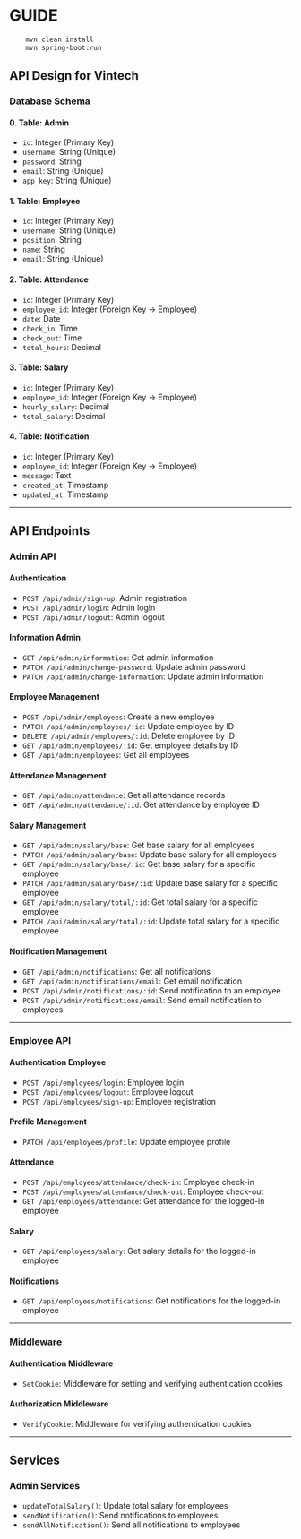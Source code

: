 # GUIDE

```bash
    mvn clean install
    mvn spring-boot:run
```

## API Design for Vintech

### Database Schema

#### 0. Table: Admin

- `id`: Integer (Primary Key)
- `username`: String (Unique)
- `password`: String
- `email`: String (Unique)
- `app_key`: String (Unique)

#### 1. Table: Employee

- `id`: Integer (Primary Key)
- `username`: String (Unique)
- `position`: String
- `name`: String
- `email`: String (Unique)

#### 2. Table: Attendance

- `id`: Integer (Primary Key)
- `employee_id`: Integer (Foreign Key -> Employee)
- `date`: Date
- `check_in`: Time
- `check_out`: Time
- `total_hours`: Decimal

#### 3. Table: Salary

- `id`: Integer (Primary Key)
- `employee_id`: Integer (Foreign Key -> Employee)
- `hourly_salary`: Decimal
- `total_salary`: Decimal

#### 4. Table: Notification

- `id`: Integer (Primary Key)
- `employee_id`: Integer (Foreign Key -> Employee)
- `message`: Text
- `created_at`: Timestamp
- `updated_at`: Timestamp

---

## API Endpoints

### Admin API

#### Authentication

- `POST /api/admin/sign-up`: Admin registration
- `POST /api/admin/login`: Admin login
- `POST /api/admin/logout`: Admin logout

#### Information Admin

- `GET /api/admin/information`: Get admin information
- `PATCH /api/admin/change-password`: Update admin password
- `PATCH /api/admin/change-information`: Update admin information

#### Employee Management

- `POST /api/admin/employees`: Create a new employee
- `PATCH /api/admin/employees/:id`: Update employee by ID
- `DELETE /api/admin/employees/:id`: Delete employee by ID
- `GET /api/admin/employees/:id`: Get employee details by ID
- `GET /api/admin/employees`: Get all employees

#### Attendance Management

- `GET /api/admin/attendance`: Get all attendance records
- `GET /api/admin/attendance/:id`: Get attendance by employee ID

#### Salary Management

- `GET /api/admin/salary/base`: Get base salary for all employees
- `PATCH /api/admin/salary/base`: Update base salary for all employees
- `GET /api/admin/salary/base/:id`: Get base salary for a specific employee
- `PATCH /api/admin/salary/base/:id`: Update base salary for a specific employee
- `GET /api/admin/salary/total/:id`: Get total salary for a specific employee
- `PATCH /api/admin/salary/total/:id`: Update total salary for a specific employee

#### Notification Management

- `GET /api/admin/notifications`: Get all notifications
- `GET /api/admin/notifications/email`: Get email notification
- `POST /api/admin/notifications/:id`: Send notification to an employee
- `POST /api/admin/notifications/email`: Send email notification to employees

---

### Employee API

#### Authentication Employee

- `POST /api/employees/login`: Employee login
- `POST /api/employees/logout`: Employee logout
- `POST /api/employees/sign-up`: Employee registration

#### Profile Management

- `PATCH /api/employees/profile`: Update employee profile

#### Attendance

- `POST /api/employees/attendance/check-in`: Employee check-in
- `POST /api/employees/attendance/check-out`: Employee check-out
- `GET /api/employees/attendance`: Get attendance for the logged-in employee

#### Salary

- `GET /api/employees/salary`: Get salary details for the logged-in employee

#### Notifications

- `GET /api/employees/notifications`: Get notifications for the logged-in employee

---

### Middleware

#### Authentication Middleware

- `SetCookie`: Middleware for setting and verifying authentication cookies

#### Authorization Middleware

- `VerifyCookie`: Middleware for verifying authentication cookies

---

## Services

### Admin Services

- `updateTotalSalary()`: Update total salary for employees
- `sendNotification()`: Send notifications to employees
- `sendAllNotification()`: Send all notifications to employees
